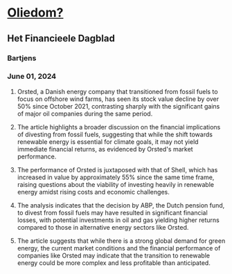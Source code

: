 # [Oliedom?](https://advance.lexis.com/api/document?collection=news&id=urn:contentItem:6C56-6B81-DYMG-12DG-00000-00&context=1519360)
## Het Financieele Dagblad
### Bartjens
### June 01, 2024

1. Orsted, a Danish energy company that transitioned from fossil fuels to focus on offshore wind farms, has seen its stock value decline by over 50% since October 2021, contrasting sharply with the significant gains of major oil companies during the same period.

2. The article highlights a broader discussion on the financial implications of divesting from fossil fuels, suggesting that while the shift towards renewable energy is essential for climate goals, it may not yield immediate financial returns, as evidenced by Orsted's market performance.

3. The performance of Orsted is juxtaposed with that of Shell, which has increased in value by approximately 55% since the same time frame, raising questions about the viability of investing heavily in renewable energy amidst rising costs and economic challenges.

4. The analysis indicates that the decision by ABP, the Dutch pension fund, to divest from fossil fuels may have resulted in significant financial losses, with potential investments in oil and gas yielding higher returns compared to those in alternative energy sectors like Orsted. 

5. The article suggests that while there is a strong global demand for green energy, the current market conditions and the financial performance of companies like Orsted may indicate that the transition to renewable energy could be more complex and less profitable than anticipated.